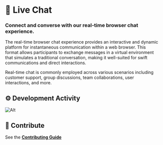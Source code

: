 # 💬 Live Chat

### Connect and converse with our real-time browser chat experience.

The real-time browser chat experience provides an interactive and dynamic platform for instantaneous communication within a web browser. This format allows participants to exchange messages in a virtual environment that simulates a traditional conversation, making it well-suited for swift communications and direct interactions.

Real-time chat is commonly employed across various scenarios including customer support, group discussions, team collaborations, user interactions, and more.

## ⚙ Development Activity

![Alt](https://repobeats.axiom.co/api/embed/9752f3ba07d80faa4c14ec0f1e0a7fb395c81942.svg "Repobeats analytics image")

## 🧱 Contribute

See the [**Contributing Guide**](https://vueuse.org/contributing)
